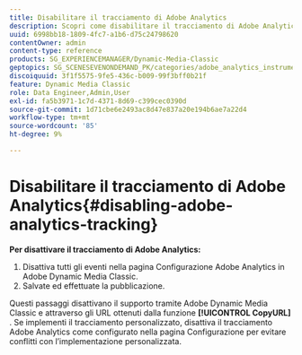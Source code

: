 ```yaml
---
title: Disabilitare il tracciamento di Adobe Analytics
description: Scopri come disabilitare il tracciamento di Adobe Analytics in Adobe Dynamic Media Classic.
uuid: 6998bb18-1809-4fc7-a1b6-d75c24798620
contentOwner: admin
content-type: reference
products: SG_EXPERIENCEMANAGER/Dynamic-Media-Classic
geptopics: SG_SCENESEVENONDEMAND_PK/categories/adobe_analytics_instrumentation_kit
discoiquuid: 3f1f5575-9fe5-436c-b009-99f3bff0b21f
feature: Dynamic Media Classic
role: Data Engineer,Admin,User
exl-id: fa5b3971-1c7d-4371-8d69-c399cec0390d
source-git-commit: 1d71cbe6e2493ac8d47e837a20e194b6ae7a22d4
workflow-type: tm+mt
source-wordcount: '85'
ht-degree: 9%

---
```


# Disabilitare il tracciamento di Adobe Analytics{#disabling-adobe-analytics-tracking}

**Per disattivare il tracciamento di Adobe Analytics:**

1. Disattiva tutti gli eventi nella pagina Configurazione Adobe Analytics in Adobe Dynamic Media Classic.
1. Salvate ed effettuate la pubblicazione.

Questi passaggi disattivano il supporto tramite Adobe Dynamic Media Classic e attraverso gli URL ottenuti dalla funzione **[!UICONTROL CopyURL]** . Se implementi il tracciamento personalizzato, disattiva il tracciamento Adobe Analytics come configurato nella pagina Configurazione per evitare conflitti con l’implementazione personalizzata.
